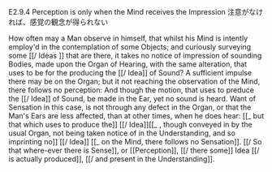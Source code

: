 E2.9.4
 Perception is only when the Mind receives the Impression
 注意がなければ、感覚の観念が得られない

 How often may a Man observe in himself, that whilst his Mind is intently employ'd in the contemplation of some Objects; and curiously surveying some [[/ Ideas ]] that are there, it takes no notice of impression of sounding Bodies, made upon the Organ of Hearing, with the same alteration, that uses to be for the producing the [[/ Idea]] of Sound? A sufficient impulse there may be on the Organ; but it not reaching the observation of the Mind, there follows no perception: And though the motion, that uses to preduce the [[/ Idea]] of Sound, be made in the Ear, yet no sound is heard. Want of Sensation in this case, is not through any defect in the Organ, or that the Man's Ears are less affected, than at other times, when he does hear: [[_ but that which uses to produce the]] [[/ Idea]][[_ , though conveyed in by the usual Organ, not  being taken notice of in the Understanding, and so imprinting no]] [[/ Idea]] [[_ on the Mind, there follows no Sensation]]. [[/ So that where-ever there is Sense]], or [[Perception]], [[/ there some]] Idea [[/ is actually produced]], [[/ and present in the Understanding]].
